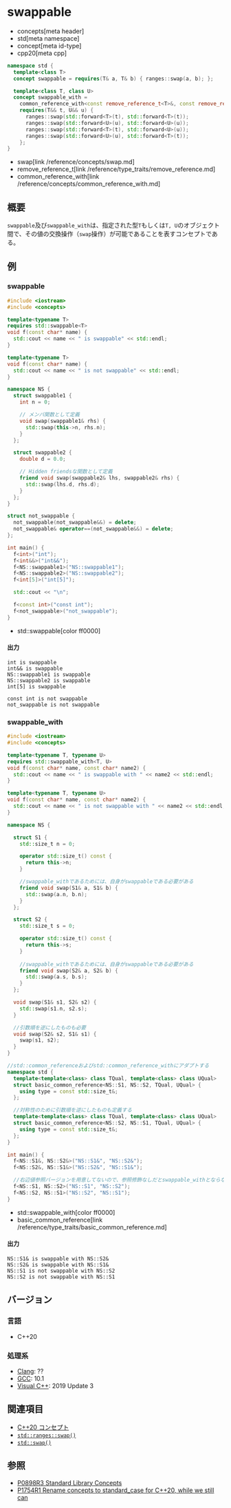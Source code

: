 # swappable
* concepts[meta header]
* std[meta namespace]
* concept[meta id-type]
* cpp20[meta cpp]

```cpp
namespace std {
  template<class T>
  concept swappable = requires(T& a, T& b) { ranges::swap(a, b); };

  template<class T, class U>
  concept swappable_with =
    common_reference_with<const remove_reference_t<T>&, const remove_reference_t<U>&> &&
    requires(T&& t, U&& u) {
      ranges::swap(std::forward<T>(t), std::forward<T>(t));
      ranges::swap(std::forward<U>(u), std::forward<U>(u));
      ranges::swap(std::forward<T>(t), std::forward<U>(u));
      ranges::swap(std::forward<U>(u), std::forward<T>(t));
    };
}
```
* swap[link /reference/concepts/swap.md]
* remove_reference_t[link /reference/type_traits/remove_reference.md]
* common_reference_with[link /reference/concepts/common_reference_with.md]

## 概要

`swappable`及び`swappable_with`は、指定された型`T`もしくは`T, U`のオブジェクト間で、その値の交換操作（`swap`操作）が可能であることを表すコンセプトである。

## 例

### swappable

```cpp example
#include <iostream>
#include <concepts>

template<typename T>
requires std::swappable<T>
void f(const char* name) {
  std::cout << name << " is swappable" << std::endl;
}

template<typename T>
void f(const char* name) {
  std::cout << name << " is not swappable" << std::endl;
}

namespace NS {
  struct swappable1 {
    int n = 0;

    // メンバ関数として定義
    void swap(swappable1& rhs) {
      std::swap(this->n, rhs.n);
    }
  };

  struct swappable2 {
    double d = 0.0;

    // Hidden friendsな関数として定義
    friend void swap(swappable2& lhs, swappable2& rhs) {
      std::swap(lhs.d, rhs.d);
    }
  };
}

struct not_swappable {
  not_swappable(not_swappable&&) = delete;
  not_swappable& operator==(not_swappable&&) = delete;
};

int main() {
  f<int>("int");
  f<int&&>("int&&");
  f<NS::swappable1>("NS::swappable1");
  f<NS::swappable2>("NS::swappable2");
  f<int[5]>("int[5]");

  std::cout << "\n";

  f<const int>("const int");
  f<not_swappable>("not_swappable");
}
```
* std::swappable[color ff0000]

#### 出力
```
int is swappable
int&& is swappable
NS::swappable1 is swappable
NS::swappable2 is swappable
int[5] is swappable

const int is not swappable
not_swappable is not swappable
```

### swappable_with

```cpp
#include <iostream>
#include <concepts>

template<typename T, typename U>
requires std::swappable_with<T, U>
void f(const char* name, const char* name2) {
  std::cout << name << " is swappable with " << name2 << std::endl;
}

template<typename T, typename U>
void f(const char* name, const char* name2) {
  std::cout << name << " is not swappable with " << name2 << std::endl;
}

namespace NS {

  struct S1 {
    std::size_t n = 0;

    operator std::size_t() const {
      return this->n;
    }

    //swappable_withであるためには、自身がswappableである必要がある
    friend void swap(S1& a, S1& b) {
      std::swap(a.n, b.n);
    }
  };

  struct S2 {
    std::size_t s = 0;

    operator std::size_t() const {
      return this->s;
    }
 
    //swappable_withであるためには、自身がswappableである必要がある
    friend void swap(S2& a, S2& b) {
      std::swap(a.s, b.s);
    }
  };

  void swap(S1& s1, S2& s2) {
    std::swap(s1.n, s2.s);
  }

  //引数順を逆にしたものも必要
  void swap(S2& s2, S1& s1) {
    swap(s1, s2);
  }
}

//std::common_referenceおよびstd::common_reference_withにアダプトする
namespace std {
  template<template<class> class TQual, template<class> class UQual>
  struct basic_common_reference<NS::S1, NS::S2, TQual, UQual> {
    using type = const std::size_t&;
  };

  //対称性のために引数順を逆にしたものも定義する
  template<template<class> class TQual, template<class> class UQual>
  struct basic_common_reference<NS::S2, NS::S1, TQual, UQual> {
    using type = const std::size_t&;
  };
}

int main() {
  f<NS::S1&, NS::S2&>("NS::S1&", "NS::S2&");
  f<NS::S2&, NS::S1&>("NS::S2&", "NS::S1&");

  //右辺値参照バージョンを用意してないので、参照修飾なしだとswappable_withとならない
  f<NS::S1, NS::S2>("NS::S1", "NS::S2");
  f<NS::S2, NS::S1>("NS::S2", "NS::S1");
}
```
* std::swappable_with[color ff0000]
* basic_common_reference[link /reference/type_traits/basic_common_reference.md]

#### 出力
```
NS::S1& is swappable with NS::S2&
NS::S2& is swappable with NS::S1&
NS::S1 is not swappable with NS::S2
NS::S2 is not swappable with NS::S1
```

## バージョン
### 言語
- C++20

### 処理系
- [Clang](/implementation.md#clang): ??
- [GCC](/implementation.md#gcc): 10.1
- [Visual C++](/implementation.md#visual_cpp): 2019 Update 3

## 関連項目

- [C++20 コンセプト](/lang/cpp20/concepts.md)
- [`std::ranges::swap()`](/reference/concepts/swap.md)
- [`std::swap()`](/reference/utility/swap.md)


## 参照
- [P0898R3 Standard Library Concepts](http://www.open-std.org/jtc1/sc22/wg21/docs/papers/2018/p0898r3.pdf)
- [P1754R1 Rename concepts to standard_case for C++20, while we still can](http://www.open-std.org/jtc1/sc22/wg21/docs/papers/2019/p1754r1.pdf)

